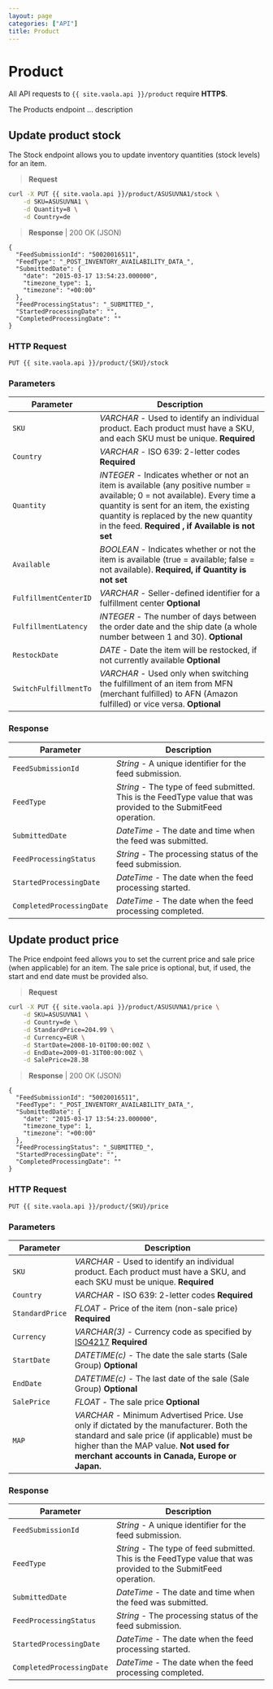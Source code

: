 ```yaml
---
layout: page
categories: ["API"]
title: Product
---
```


# Product

All API requests to `{{ site.vaola.api }}/product` require __HTTPS__.

The Products endpoint ... description

## Update product stock

The Stock endpoint allows you to update inventory quantities (stock levels) for an item.

> __Request__

```sh
curl -X PUT {{ site.vaola.api }}/product/ASUSUVNA1/stock \
    -d SKU=ASUSUVNA1 \
    -d Quantity=8 \
    -d Country=de
```

> __Response__ | 200 OK (JSON)

```
{
  "FeedSubmissionId": "50020016511",
  "FeedType": "_POST_INVENTORY_AVAILABILITY_DATA_",
  "SubmittedDate": {
    "date": "2015-03-17 13:54:23.000000",
    "timezone_type": 1,
    "timezone": "+00:00"
  },
  "FeedProcessingStatus": "_SUBMITTED_",
  "StartedProcessingDate": "",
  "CompletedProcessingDate": ""
}

```

### HTTP Request

`PUT {{ site.vaola.api }}/product/{SKU}/stock`

### Parameters

Parameter              | Description
---                    | ---
`SKU`                  | _VARCHAR_ - Used to identify an individual product. Each product must have a SKU, and each SKU must be unique. __Required__
`Country`              | _VARCHAR_ - ISO 639: 2-letter codes __Required__
`Quantity`             | _INTEGER_ - Indicates whether or not an item is available (any positive number = available; 0 = not available). Every time a quantity is sent for an item, the existing quantity is replaced by the new quantity in the feed. __Required , if Available is not set__
`Available`            | _BOOLEAN_ - Indicates whether or not the item is available (true = available; false = not available). __Required, if Quantity is not set__
`FulfillmentCenterID`  | _VARCHAR_ - Seller-defined identifier for a fulfillment center __Optional__
`FulfillmentLatency`   | _INTEGER_ - The number of days between the order date and the ship date (a whole number between 1 and 30). __Optional__
`RestockDate`          | _DATE_    - Date the item will be restocked, if not currently available __Optional__
`SwitchFulfillmentTo`  | _VARCHAR_ - Used only when switching the fulfillment of an item from MFN (merchant fulfilled) to AFN (Amazon fulfilled) or vice versa. __Optional__

### Response

Parameter                | Description
---                      | ---
`FeedSubmissionId`        | _String_   - A unique identifier for the feed submission.
`FeedType`                | _String_   - The type of feed submitted. This is the FeedType value that was provided to the SubmitFeed operation.
`SubmittedDate`           | _DateTime_ - The date and time when the feed was submitted.
`FeedProcessingStatus`    | _String_   - The processing status of the feed submission.
`StartedProcessingDate`   | _DateTime_ - The date when the feed processing started.
`CompletedProcessingDate` | _DateTime_ - The date when the feed processing completed.






## Update product price

The Price endpoint feed allows you to set the current price and sale price (when applicable) for an item. The sale price is optional, but, if used, the start and end date must be provided also.

> __Request__

```sh
curl -X PUT {{ site.vaola.api }}/product/ASUSUVNA1/price \
    -d SKU=ASUSUVNA1 \
    -d Country=de \
    -d StandardPrice=204.99 \
    -d Currency=EUR \
    -d StartDate=2008-10-01T00:00:00Z \
    -d EndDate=2009-01-31T00:00:00Z \
    -d SalePrice=28.38
```

> __Response__ | 200 OK (JSON)

```
{
  "FeedSubmissionId": "50020016511",
  "FeedType": "_POST_INVENTORY_AVAILABILITY_DATA_",
  "SubmittedDate": {
    "date": "2015-03-17 13:54:23.000000",
    "timezone_type": 1,
    "timezone": "+00:00"
  },
  "FeedProcessingStatus": "_SUBMITTED_",
  "StartedProcessingDate": "",
  "CompletedProcessingDate": ""
}
```

### HTTP Request

`PUT {{ site.vaola.api }}/product/{SKU}/price`

### Parameters

Parameter        | Description
---              | ---
`SKU`            | _VARCHAR_     - Used to identify an individual product. Each product must have a SKU, and each SKU must be unique. __Required__
`Country`        | _VARCHAR_     - ISO 639: 2-letter codes __Required__
`StandardPrice`  | _FLOAT_       - Price of the item (non-sale price) __Required__
`Currency`       | _VARCHAR(3)_  - Currency code as specified by [ISO4217](http://de.wikipedia.org/wiki/ISO_4217) __Required__
`StartDate`      | _DATETIME(c)_ - The date the sale starts (Sale Group) __Optional__
`EndDate`        | _DATETIME(c)_ - The last date of the sale (Sale Group) __Optional__
`SalePrice`      | _FLOAT_       - The sale price __Optional__
`MAP`            | _VARCHAR_     - Minimum Advertised Price. Use only if dictated by the manufacturer. Both the standard and sale price (if applicable) must be higher than the MAP value. __Not used for merchant accounts in Canada, Europe or Japan.__

### Response

Parameter               | Description
---                     | ---
`FeedSubmissionId`        | _String_   - A unique identifier for the feed submission.
`FeedType`                | _String_   - The type of feed submitted. This is the FeedType value that was provided to the SubmitFeed operation.
`SubmittedDate`           | _DateTime_ - The date and time when the feed was submitted.
`FeedProcessingStatus`    | _String_   - The processing status of the feed submission.
`StartedProcessingDate`   | _DateTime_ - The date when the feed processing started.
`CompletedProcessingDate` | _DateTime_ - The date when the feed processing completed.


